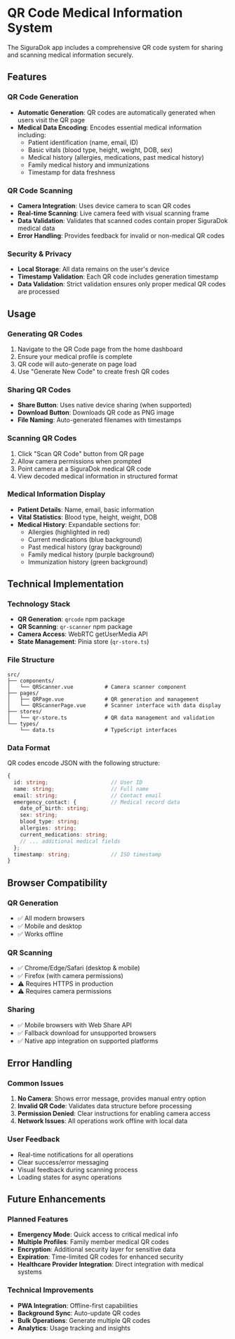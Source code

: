 # QR Code Medical Information System

The SiguraDok app includes a comprehensive QR code system for sharing and scanning medical information securely.

## Features

### QR Code Generation
- **Automatic Generation**: QR codes are automatically generated when users visit the QR page
- **Medical Data Encoding**: Encodes essential medical information including:
  - Patient identification (name, email, ID)
  - Basic vitals (blood type, height, weight, DOB, sex)
  - Medical history (allergies, medications, past medical history)
  - Family medical history and immunizations
  - Timestamp for data freshness

### QR Code Scanning
- **Camera Integration**: Uses device camera to scan QR codes
- **Real-time Scanning**: Live camera feed with visual scanning frame
- **Data Validation**: Validates that scanned codes contain proper SiguraDok medical data
- **Error Handling**: Provides feedback for invalid or non-medical QR codes

### Security & Privacy
- **Local Storage**: All data remains on the user's device
- **Timestamp Validation**: Each QR code includes generation timestamp
- **Data Validation**: Strict validation ensures only proper medical QR codes are processed

## Usage

### Generating QR Codes
1. Navigate to the QR Code page from the home dashboard
2. Ensure your medical profile is complete
3. QR code will auto-generate on page load
4. Use "Generate New Code" to create fresh QR codes

### Sharing QR Codes
- **Share Button**: Uses native device sharing (when supported)
- **Download Button**: Downloads QR code as PNG image
- **File Naming**: Auto-generated filenames with timestamps

### Scanning QR Codes
1. Click "Scan QR Code" button from QR page
2. Allow camera permissions when prompted
3. Point camera at a SiguraDok medical QR code
4. View decoded medical information in structured format

### Medical Information Display
- **Patient Details**: Name, email, basic information
- **Vital Statistics**: Blood type, height, weight, DOB
- **Medical History**: Expandable sections for:
  - Allergies (highlighted in red)
  - Current medications (blue background)
  - Past medical history (gray background)
  - Family medical history (purple background)
  - Immunization history (green background)

## Technical Implementation

### Technology Stack
- **QR Generation**: `qrcode` npm package
- **QR Scanning**: `qr-scanner` npm package
- **Camera Access**: WebRTC getUserMedia API
- **State Management**: Pinia store (`qr-store.ts`)

### File Structure
```
src/
├── components/
│   └── QRScanner.vue          # Camera scanner component
├── pages/
│   ├── QRPage.vue             # QR generation and management
│   └── QRScannerPage.vue      # Scanner interface with data display
├── stores/
│   └── qr-store.ts            # QR data management and validation
└── types/
    └── data.ts                # TypeScript interfaces
```

### Data Format
QR codes encode JSON with the following structure:
```typescript
{
  id: string;                    // User ID
  name: string;                  // Full name
  email: string;                 // Contact email
  emergency_contact: {           // Medical record data
    date_of_birth: string;
    sex: string;
    blood_type: string;
    allergies: string;
    current_medications: string;
    // ... additional medical fields
  };
  timestamp: string;             // ISO timestamp
}
```

## Browser Compatibility

### QR Generation
- ✅ All modern browsers
- ✅ Mobile and desktop
- ✅ Works offline

### QR Scanning
- ✅ Chrome/Edge/Safari (desktop & mobile)
- ✅ Firefox (with camera permissions)
- ⚠️ Requires HTTPS in production
- ⚠️ Requires camera permissions

### Sharing
- ✅ Mobile browsers with Web Share API
- ✅ Fallback download for unsupported browsers
- ✅ Native app integration on supported platforms

## Error Handling

### Common Issues
1. **No Camera**: Shows error message, provides manual entry option
2. **Invalid QR Code**: Validates data structure before processing
3. **Permission Denied**: Clear instructions for enabling camera access
4. **Network Issues**: All operations work offline with local data

### User Feedback
- Real-time notifications for all operations
- Clear success/error messaging
- Visual feedback during scanning process
- Loading states for async operations

## Future Enhancements

### Planned Features
- **Emergency Mode**: Quick access to critical medical info
- **Multiple Profiles**: Family member medical QR codes
- **Encryption**: Additional security layer for sensitive data
- **Expiration**: Time-limited QR codes for enhanced security
- **Healthcare Provider Integration**: Direct integration with medical systems

### Technical Improvements
- **PWA Integration**: Offline-first capabilities
- **Background Sync**: Auto-update QR codes
- **Bulk Operations**: Generate multiple QR codes
- **Analytics**: Usage tracking and insights
